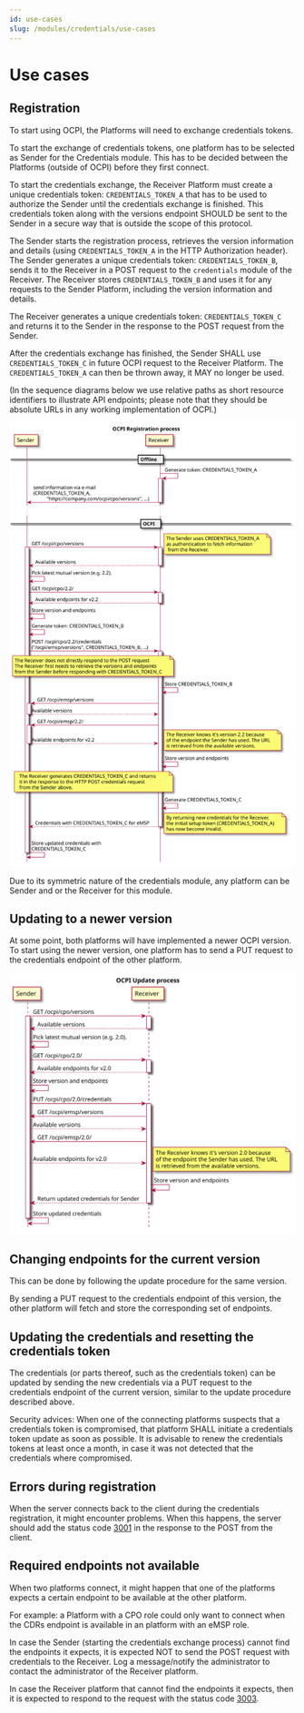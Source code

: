 ```yaml
---
id: use-cases
slug: /modules/credentials/use-cases
---
```

# Use cases

## Registration

To start using OCPI, the Platforms will need to exchange credentials tokens.

To start the exchange of credentials tokens, one platform has to be selected as Sender for the Credentials module. This
has to be decided between the Platforms (outside of OCPI) before they first connect.

To start the credentials exchange, the Receiver Platform must create a unique credentials token: `CREDENTIALS_TOKEN_A`
that has to be used to authorize the Sender until the credentials exchange is finished. This credentials token along
with the versions endpoint SHOULD be sent to the Sender in a secure way that is outside the scope of this protocol.

The Sender starts the registration process, retrieves the version information and details (using `CREDENTIALS_TOKEN_A`
in the HTTP Authorization header). The Sender generates a unique credentials token: `CREDENTIALS_TOKEN_B`, sends it to
the Receiver in a POST request to the `credentials` module of the Receiver. The Receiver stores `CREDENTIALS_TOKEN_B`
and uses it for any requests to the Sender Platform, including the version information and details.

The Receiver generates a unique credentials token: `CREDENTIALS_TOKEN_C` and returns it to the Sender in the response to
the POST request from the Sender.

After the credentials exchange has finished, the Sender SHALL use `CREDENTIALS_TOKEN_C` in future OCPI request to the
Receiver Platform. The `CREDENTIALS_TOKEN_A` can then be thrown away, it MAY no longer be used.

(In the sequence diagrams below we use relative paths as short resource identifiers to illustrate API endpoints; please
note that they should be absolute URLs in any working implementation of OCPI.)

![The OCPI registration process](../../images/registration-sequence.svg)

Due to its symmetric nature of the credentials module, any platform can be Sender and or the Receiver for this module.

## Updating to a newer version

At some point, both platforms will have implemented a newer OCPI version. To start using the newer version, one platform
has to send a PUT request to the credentials endpoint of the other platform.

![The OCPI update process](../../images/update-sequence.svg)

## Changing endpoints for the current version

This can be done by following the update procedure for the same version.

By sending a PUT request to the credentials endpoint of this version, the other platform will fetch and store the
corresponding set of endpoints.

## Updating the credentials and resetting the credentials token

The credentials (or parts thereof, such as the credentials token) can be updated by sending the new credentials via a
PUT request to the credentials endpoint of the current version, similar to the update procedure described above.

Security advices: When one of the connecting platforms suspects that a credentials token is compromised, that platform
SHALL initiate a credentials token update as soon as possible. It is advisable to renew the credentials tokens at least
once a month, in case it was not detected that the credentials where compromised.

## Errors during registration

When the server connects back to the client during the credentials registration, it might encounter problems. When this
happens, the server should add the status code [3001](/05-status-codes/05-status-codes.md#3xxx-server-errors) in the
response to the POST from the client.

## Required endpoints not available

When two platforms connect, it might happen that one of the platforms expects a certain endpoint to be available at the
other platform.

For example: a Platform with a CPO role could only want to connect when the CDRs endpoint is available in an platform
with an eMSP role.

In case the Sender (starting the credentials exchange process) cannot find the endpoints it expects, it is expected NOT
to send the POST request with credentials to the Receiver. Log a message/notify the administrator to contact the
administrator of the Receiver platform.

In case the Receiver platform that cannot find the endpoints it expects, then it is expected to respond to the request
with the status code [3003](/05-status-codes/05-status-codes.md#3xxx-server-errors).
